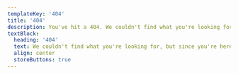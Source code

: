 ```yaml
---
templateKey: '404'
title: '404'
description: You've hit a 404. We couldn't find what you're looking for!
textBlock:
  heading: '404'
  text: We couldn't find what you're looking for, but since you're here.. Nomod replaces your clunky card terminal and the funky mobile card reader that promised so much, with a simple, intuitive way to accept in-person card payments on your device. Rather than fretting about missing pages, may we suggest downloading Nomod and charging a card or two? More money may not bring happiness, but it sure does help said someone..
  align: center
  storeButtons: true
---
```

